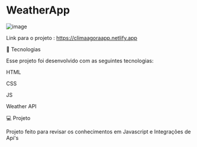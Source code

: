 # WeatherApp
![image](https://user-images.githubusercontent.com/99630566/195575811-846fe403-8c88-460a-94b2-3413feaffd9c.png)

Link para o projeto : https://climaagoraapp.netlify.app

🚀 Tecnologias

Esse projeto foi desenvolvido com as seguintes tecnologias:

HTML

CSS

JS 

Weather API

💻 Projeto

Projeto feito para revisar os conhecimentos em Javascript e Integrações de Api's


